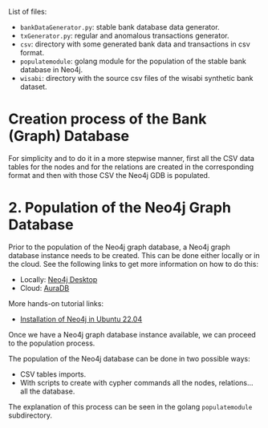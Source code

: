 
List of files:

- `bankDataGenerator.py`: stable bank database data generator.
- `txGenerator.py`: regular and anomalous transactions generator.
- `csv`: directory with some generated bank data and transactions in csv format.
- `populatemodule`: golang module for the population of the stable bank database in Neo4j.
- `wisabi`: directory with the source csv files of the wisabi synthetic bank dataset.


# Creation process of the Bank (Graph) Database

For simplicity and to do it in a more stepwise manner, first all the CSV data tables for the nodes and for the relations are created in the corresponding format and then with those CSV the Neo4j GDB is populated.

# 2. Population of the Neo4j Graph Database

Prior to the population of the Neo4j graph database, a Neo4j graph database instance needs to be
created. This can be done either locally or in the cloud. See the following links to get more information on how to do this:

- Locally: [Neo4j Desktop](https://neo4j.com/docs/desktop-manual/current/)
- Cloud: [AuraDB](https://neo4j.com/cloud/platform/aura-graph-database/?ref=developer-guides)

More hands-on tutorial links:
- [Installation of Neo4j in Ubuntu 22.04](https://www.virtono.com/community/tutorial-how-to/how-to-install-neo4j-on-ubuntu-22-04/ )

Once we have a Neo4j graph database instance available, we can proceed to the population process.

The population of the Neo4j database can be done in two possible ways:
- CSV tables imports.
- With scripts to create with cypher commands all the nodes, relations... all the database.

The explanation of this process can be seen in the golang `populatemodule` subdirectory.